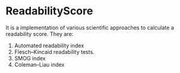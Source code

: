# ReadabilityScore

It is a implementation of various scientific approaches to calculate a readability score.
They are:
  1. Automated readability index
  2. Flesch–Kincaid readability tests.
  3. SMOG index
  4. Coleman–Liau index
